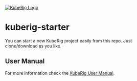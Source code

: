 [![KubeRig Logo](https://kuberig.io/img/logo/website_logo_transparent_background.png)](https://kuberig.io)

# kuberig-starter

You can start a new KubeRig project easily from this repo. Just clone/download as you like.

## User Manual

For more information check the [KubeRig User Manual](https://kuberig.io/docs/home.html).